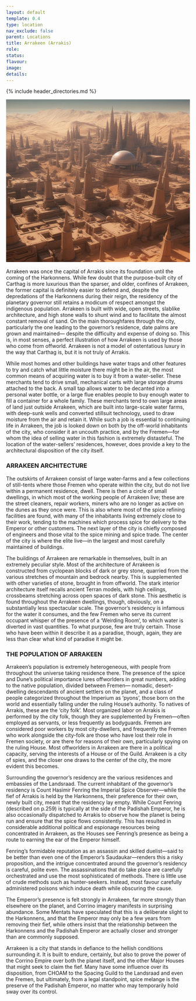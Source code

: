 ```yaml
---
layout: default
template: 0.4
type: location
nav_exclude: false
parent: Locations
title: Arrakeen (Arrakis)
role: 
status: 
flavour: 
image: 
details:
---
```

{% include header_directories.md %}
  
![](../../imgs/Arrakeen.png)  
  
Arrakeen was once the capital of Arrakis since its
foundation until the coming of the Harkonnens. While
few doubt that the purpose-built city of Carthag is
more luxurious than the sparser, and older, confines
of Arrakeen, the former capital is definitely easier to
defend and, despite the depredations of the Harkonnens during their reign, the residency of the planetary
governor still retains a modicum of respect amongst
the indigenous population. Arrakeen is built with wide,
open streets, slablike architecture, and high stone walls
to shunt wind and to facilitate the almost constant
removal of sand. On the main thoroughfares through
the city, particularly the one leading to the governor’s
residence, date palms are grown and maintained—
despite the difficulty and expense of doing so. This is,
in most senses, a perfect illustration of how Arrakeen
is used by those who come from offworld. Arrakeen
is not a model of ostentatious luxury in the way that
Carthag is, but it is not truly of Arrakis.  

While most homes and other buildings have water traps
and other features to try and catch what little moisture
there might be in the air, the most common means of
acquiring water is to buy it from a water-seller. These
merchants tend to drive small, mechanical carts with
large storage drums attached to the back. A small tap
allows water to be decanted into a personal water
bottle, or a large flue enables people to buy enough
water to fill a container for a whole family. These
merchants tend to own large areas of land just outside
Arrakeen, which are built into large-scale water farms,
with deep-sunk wells and converted stillsuit technology,
used to draw moisture from the air and retain it. While
such a job is essential to continuing life in Arrakeen, the
job is looked down on both by the off-world inhabitants
of the city, who consider it an uncouth practice, and
by the Fremen—for whom the idea of selling water in
this fashion is extremely distasteful. The location of the
water-sellers’ residences, however, does provide a key
to the architectural disposition of the city itself.  

### ARRAKEEN ARCHITECTURE  
The outskirts of Arrakeen consist of large water-farms
and a few collections of still-tents where those Fremen
who operate within the city, but do not live within a
permanent residence, dwell. There is then a circle of
small dwellings, in which most of the working people
of Arrakeen live; these are the street cleaners, repair
workers, miners who are no longer as active on the
dunes as they once were. This is also where most of
the spice refining facilities are found, with many of the
inhabitants living extremely close to their work, tending
to the machines which process spice for delivery to the
Emperor or other customers. The next layer of the city
is chiefly composed of engineers and those vital to the
spice mining and spice trade. The center of the city is
where the elite live—in the largest and most carefully
maintained of buildings.  

The buildings of Arrakeen are remarkable in themselves,
built in an extremely peculiar style. Most of the architecture of Arrakeen is constructed from cyclopean blocks of
dark or grey stone, quarried from the various stretches
of mountain and bedrock nearby. This is supplemented
with other varieties of stone, brought in from offworld.
The stark interior architecture itself recalls ancient Terran
models, with high ceilings, crossbeams stretching across
open spaces of dark stone. This aesthetic is found
throughout the Arrakeen dwellings, though, obviously,
on a substantially less spectacular scale. The governor’s
residency is infamous for the water it consumes, and
the few Fremen who serve its current occupant whisper
of the presence of a ‘Weirding Room’, to which water
is diverted in vast quantities. To what purpose, few are
truly certain. Those who have been within it describe
it as a paradise, though, again, they are less than clear
what kind of paradise it might be.  

### THE POPULATION OF ARRAKEEN
Arrakeen’s population is extremely heterogeneous, with
people from throughout the universe taking residence
there. The presence of the spice and Dune’s political
importance lures offworlders in great numbers, adding
to the native population, divided between Fremen—
nomadic, desert-dwelling descendants of ancient settlers on the planet, and a class of people categorized
throughout the Imperium as ‘pyons’, those born on the
world and essentially falling under the ruling House’s
authority. To natives of Arrakis, these are the ‘city folk’.
Most organized labor on Arrakis is performed by the city
folk, though they are supplemented by Fremen—often
employed as servants, or less frequently as bodyguards.
Fremen are considered poor workers by most city-dwellers, and frequently the Fremen who work alongside the
city-folk are those who have lost their role in Fremen
society, or are there for reasons of their own, particularly spying on the ruling House. Most offworlders in
Arrakeen are there in a political capacity, serving the
interests of a House or of the Guild. Arrakeen is a city of
spies, and the closer one draws to the center of the city,
the more evident this becomes.  

Surrounding the governor’s residency are the various
residences and embassies of the Landsraad. The current
inhabitant of the governor’s residency is Count Hasimir
Fenring the Imperial Spice Observer—while the fief of
Arrakis is held by the Harkonnens, their preference for
their own, newly built city, meant that the residency
lay empty. While Count Fenring (described on p.259)
is typically at the side of the Padishah Emperor, he is
also occasionally dispatched to Arrakis to observe how
the planet is being run and ensure that the spice flows
consistently. This has resulted in considerable additional
political and espionage resources being concentrated
in Arrakeen, as the Houses see Fenring’s presence as
being a route to earning the ear of the Emperor himself.  

Fenring’s formidable reputation as an assassin and skilled
duelist—said to be better than even one of the Emperor’s
Saudaukar—renders this a risky proposition, and the
intrigue concentrated around the governor’s residency is
careful, polite even. The assassinations that do take place
are carefully orchestrated and use the most sophisticated
of methods. There is little use of crude methods such as
hunter-seekers. Instead, most favour carefully administered
poisons which induce death while obscuring the cause.  

The Emperor’s presence is felt strongly in Arrakeen, far
more strongly than elsewhere on the planet, and Corrino imagery manifests in surprising abundance. Some
Mentats have speculated that this is a deliberate slight
to the Harkonnens, and that the Emperor may only be
a few years from removing their fief, while others insist
that the relationship between the Harkonnens and the
Padishah Emperor are actually closer and stronger than
are commonly supposed.  

Arrakeen is a city that stands in defiance to the hellish
conditions surrounding it. It is built to endure, certainly,
but also to prove the power of the Corrino Empire over
both the planet itself, and the other Major Houses that
might seek to claim the fief. Many have some influence
over its disposition, from CHOAM to the Spacing Guild
to the Landsraad and even the Fremen, but ultimately,
from a legal standpoint, spice melange is the preserve
of the Padishah Emperor, no matter who may temporarily hold sway over its control.